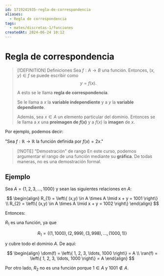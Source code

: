 ```yaml
---
id: 1719241935-regla-de-correspondencia
aliases:
  - Regla de correspondencia
tags:
  - mates/discretas-1/funciones
createdAt: 2024-06-24 10:12
---
```


# Regla de correspondencia

> [!DEFINITION] Definiciones
> Sea $f: A \to B$ una función. Entonces, $(x,y) \in f$ se puede escribir como
> $$
> y = f(x)
> .$$
> 
> A esto se le llama **regla de correspondencia**.
> 
> Se le llama a $x$ la **variable independiente** y a $y$ la **variable dependiente**.
> 
> Además, sea $x \in A$ un elemento particular del dominio. Entonces se le llama a $x$ una **preimagen de $f(x)$** y a $f(x)$ la **imagen** de $x$.

Por ejemplo, podemos decir:

"Sea $f: \mathbb{R} \to \mathbb{R}$ la función definida por $f(x) = 2x$."

> [!NOTE] "Demostración" de rango
> En este curso, podemos argumentar el rango de una función mediante su **gráfica**. De todas maneras, no es una demostración formal.

## Ejemplo

Sea $A = \left\{ 1, 2, 3, \ldots, 1000 \right\}$ y sean las siguientes relaciones en $A$:

$$
\begin{align}
R_{1} = \left\{ (x,y) \in A \times A \lmid x + y = 1001 \right\} \\
R_{2} = \left\{ (x,y) \in A \times A \lmid x + y = 1002 \right\}
\end{align}
$$

Entonces:

$R_{1}$ es una función, ya que

$$
R_{1} = \left\{ (1, 1000), (2, 999), (3, 998), \ldots, (1000, 1) \right\}
$$

y cubre todo el dominio $A$. De aquí:

$$
\begin{align}
\dom(f) = \left\{ 1, 2, 3, \ldots, 1000 \right\} = A \\
\ran(f) = \left\{ 1, 2, 3, \ldots, 1000 \right\} = A
\end{align}
$$

Por otro lado, $R_{2}$ no es una función porque $1 \in A$ y $1001 \notin A$.
